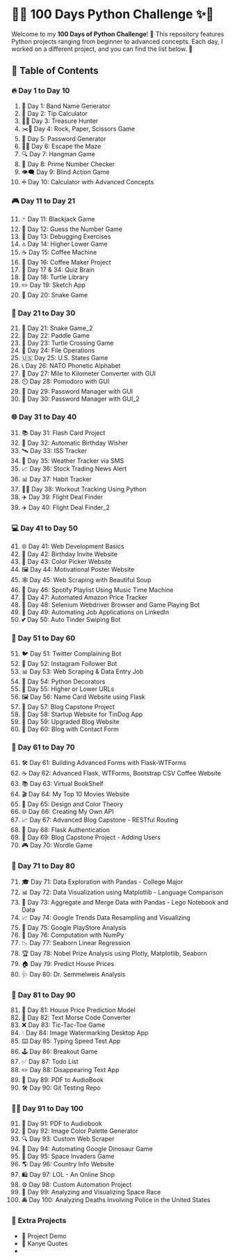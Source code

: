 # 🚀✨ **100 Days Python Challenge** ✨🚀

Welcome to my **100 Days of Python Challenge**! 🐍 This repository features Python projects ranging from beginner to advanced concepts. Each day, I worked on a different project, and you can find the list below. 🌟

## 📜 **Table of Contents**

### 🔥 **Day 1 to Day 10**
1. 🎵 Day 1: Band Name Generator
2. 💸 Day 2: Tip Calculator
3. 🏴‍☠️ Day 3: Treasure Hunter
4. ✂️🧻 Day 4: Rock, Paper, Scissors Game
5. 🔐 Day 5: Password Generator
6. 🏃‍♂️ Day 6: Escape the Maze
7. 🔍 Day 7: Hangman Game
8. 🔢 Day 8: Prime Number Checker
9. 👁️‍🗨️ Day 9: Blind Action Game
10. ➗ Day 10: Calculator with Advanced Concepts

### 🎮 **Day 11 to Day 21**
11. 🃏 Day 11: Blackjack Game  
12. 🎲 Day 12: Guess the Number Game  
13. 🐞 Day 13: Debugging Exercises  
14. 🔝 Day 14: Higher Lower Game  
15. ☕ Day 15: Coffee Machine  
16. 🍵 Day 16: Coffee Maker Project  
17. 🧠 Day 17 & 34: Quiz Brain  
18. 🐢 Day 18: Turtle Library  
19. ✏️ Day 19: Sketch App  
20. 🐍 Day 20: Snake Game  

### 🎨 **Day 21 to Day 30**
21. 🐍 Day 21: Snake Game_2  
22. 🏓 Day 22: Paddle Game
23. 🚦 Day 23: Turtle Crossing Game
24. 📂 Day 24: File Operations
25. 🇺🇸 Day 25: U.S. States Game
26. 📞 Day 26: NATO Phonetic Alphabet
27. 📏 Day 27: Mile to Kilometer Converter with GUI
28. ⏲️ Day 28: Pomodoro with GUI
29. 🔑 Day 29: Password Manager with GUI  
30. 🔑 Day 30: Password Manager with GUI_2

### 🌐 **Day 31 to Day 40**
31. 📚 Day 31: Flash Card Project
32. 🎉 Day 32: Automatic Birthday Wisher
33. 🛰️ Day 33: ISS Tracker
34. 📱 Day 35: Weather Tracker via SMS
35. 📈 Day 36: Stock Trading News Alert
36. 📊 Day 37: Habit Tracker
37. 🏋️‍♂️ Day 38: Workout Tracking Using Python
38. ✈️ Day 39: Flight Deal Finder  
39. ✈️ Day 40: Flight Deal Finder_2  

### 💻 **Day 41 to Day 50**
41. 🌐 Day 41: Web Development Basics
42. 🎂 Day 42: Birthday Invite Website
43. 🎨 Day 43: Color Picker Website
44. 🖼️ Day 44: Motivational Poster Website
45. 🕸️ Day 45: Web Scraping with Beautiful Soup
46. 🎵 Day 46: Spotify Playlist Using Music Time Machine
47. 🛒 Day 47: Automated Amazon Price Tracker
48. 🤖 Day 48: Selenium Webdriver Browser and Game Playing Bot
49. 👔 Day 49: Automating Job Applications on LinkedIn
50. 💕 Day 50: Auto Tinder Swiping Bot

### 📅 **Day 51 to Day 60**
51. 🐦 Day 51: Twitter Complaining Bot
52. 📸 Day 52: Instagram Follower Bot
53. 📊 Day 53: Web Scraping & Data Entry Job
54. 📜 Day 54: Python Decorators
55. 🔗 Day 55: Higher or Lower URLs
56. 🖼️ Day 56: Name Card Website using Flask
57. 📝 Day 57: Blog Capstone Project
58. 🚀 Day 58: Startup Website for TinDog App
59. 🔄 Day 59: Upgraded Blog Website
60. 📧 Day 60: Blog with Contact Form

### 📅 **Day 61 to Day 70**
61. 🛠️ Day 61: Building Advanced Forms with Flask-WTForms
62. ☕ Day 62: Advanced Flask, WTForms, Bootstrap CSV Coffee Website
63. 📚 Day 63: Virtual BookShelf
64. 🎬 Day 64: My Top 10 Movies Website
65. 🎨 Day 65: Design and Color Theory
66. 🌐 Day 66: Creating My Own API
67. 📈 Day 67: Advanced Blog Capstone - RESTful Routing
68. 🔑 Day 68: Flask Authentication
69. 👥 Day 69: Blog Capstone Project - Adding Users
70. 🎮 Day 70: Wordle Game

### 📅 **Day 71 to Day 80**
71. 🎓 Day 71: Data Exploration with Pandas - College Major
72. 📊 Day 72: Data Visualization using Matplotlib - Language Comparison
73. 🔄 Day 73: Aggregate and Merge Data with Pandas - Lego Notebook and Data
74. 📈 Day 74: Google Trends Data Resampling and Visualizing
75. 🏪 Day 75: Google PlayStore Analysis
76. 🧮 Day 76: Computation with NumPy
77. 📉 Day 77: Seaborn Linear Regression
78. 🏆 Day 78: Nobel Prize Analysis using Plotly, Matplotlib, Seaborn
79. 🏠 Day 79: Predict House Prices
80. 🩺 Day 80: Dr. Semmelweis Analysis

### 📅 **Day 81 to Day 90**
81. 🏡 Day 81: House Price Prediction Model
82. 📡 Day 82: Text Morse Code Converter
83. ❌ Day 83: Tic-Tac-Toe Game
84. 💧 Day 84: Image Watermarking Desktop App
85. ⌨️ Day 85: Typing Speed Test App
86. 🕹️ Day 86: Breakout Game
87. ✅ Day 87: Todo List
88. ✏️ Day 88: Disappearing Text App
89. 📖 Day 89: PDF to AudioBook
90. 🛠️ Day 90: Git Testing Repo

### 🧑‍💻 **Day 91 to Day 100**
91. 📖 Day 91: PDF to Audiobook
92. 🌈 Day 92: Image Color Palette Generator
93. 🔍 Day 93: Custom Web Scraper
94. 🦖 Day 94: Automating Google Dinosaur Game
95. 👾 Day 95: Space Invaders Game
96. 🌎 Day 96: Country Info Website
97. 🛍️ Day 97: LOL - An Online Shop
98. ⚙️ Day 98: Custom Automation Project
99. 🌌 Day 99: Analyzing and Visualizing Space Race
100. 🚔 Day 100: Analyzing Deaths Involving Police in the United States

### 🎉 **Extra Projects**
- 📝 Project Demo
- 🐻 Kanye Quotes
- 
